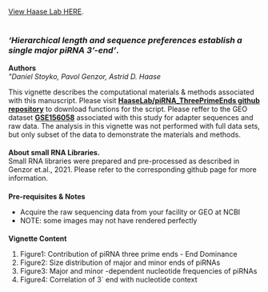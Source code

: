 [View Haase Lab HERE](https://www.niddk.nih.gov/research-funding/at-niddk/labs-branches/laboratory-cell-molecular-biology/rna-biology-section). 



#
### __*‘Hierarchical length and sequence preferences establish a single major piRNA 3’-end’*__. 

__Authors__  
*"Daniel Stoyko, Pavol Genzor, Astrid D. Haase*  

This vignette describes the computational materials & methods associated with this manuscript. Please visit [**HaaseLab/piRNA_ThreePrimeEnds github repository**](https://github.com/HaaseLab/piRNA_ThreePrimeEnds) to download functions for the script. Please reffer to the GEO dataset [**GSE156058**](https://www.ncbi.nlm.nih.gov/geo/query/acc.cgi?acc=GSE156058) associated with this study for adapter sequences and raw data. The analysis in this vignette was not performed with full data sets, but only subset of the data to demonstrate the materials and methods.

####
__About small RNA Libraries.__  
Small RNA libraries were prepared and pre-processed as described in Genzor et.al., 2021. Please refer to the corresponding github page for more information. 

####
__Pre-requisites & Notes__  
  * Acquire the raw sequencing data from your facility or GEO at NCBI
  * NOTE: some images may not have rendered perfectly

####
__Vignette Content__  

  1. Figure1: Contribution of piRNA three prime ends - End Dominance
  2. Figure2: Size distribution of major and minor ends of piRNAs
  3. Figure3: Major and minor -dependent nucleotide frequencies of piRNAs
  4. Figure4: Correlation of 3` end with nucleotide context
